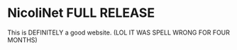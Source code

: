 # NicoliNet FULL RELEASE
This is DEFINITELY a good website. (LOL IT WAS SPELL WRONG FOR FOUR MONTHS)
